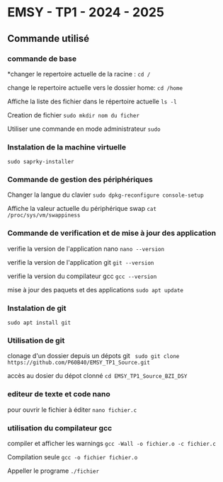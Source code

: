 # EMSY - TP1 - 2024 - 2025
## Commande utilisé
### commande de base
*changer le repertoire actuelle de la racine :
	`cd /`
 
 change le repertoire actuelle vers le dossier home:
 	`cd /home` 

  Affiche la liste des fichier dans le répertoire actuelle
 	 `ls -l`
 
   Creation de fichier
   	`sudo mkdir nom du ficher`

   Utiliser une commande en mode administrateur
   	`sudo`
    
### Instalation de la machine virtuelle
`sudo saprky-installer`

### Commande de gestion des périphériques
Changer la langue du clavier
	`sudo dpkg-reconfigure console-setup`
 
Affiche la valeur actuelle du périphérique swap
 	`cat /proc/sys/vm/swappiness `
  
### Commande de verification et de mise à jour des application
verifie la version de l'application nano
	`nano --version`
 
 verifie la version de l'application git
	`git --version`
 
verifie la version du compilateur gcc
	`gcc --version`

mise à jour des paquets et des applications
	`sudo apt update`

 ### Instalation de git
`sudo apt install git`

### Utilisation de git
clonage d'un dossier depuis un dépots git
	` sudo git clone https://github.com/P60B40/EMSY_TP1_Source.git`
 
accès au dosier du dépot clonné
	`cd EMSY_TP1_Source_BZI_DSY`
 
 ### editeur de texte et code nano
 pour ouvrir le fichier à éditer
 	`nano fichier.c`
  
### utilisation du compilateur gcc
compiler et afficher les warnings
	`gcc -Wall -o fichier.o -c fichier.c `

 Compilation seule
 	`gcc -o fichier fichier.o `

  Appeller le programe
  	`./fichier`

